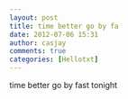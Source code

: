 ```yaml
---
layout: post
title: time better go by fa
date: 2012-07-06 15:31
author: casjay
comments: true
categories: [Hellotxt]
---
```


time better go by fast tonight  

